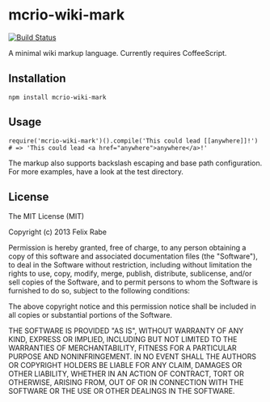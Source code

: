 mcrio-wiki-mark
===============

[![Build Status](https://travis-ci.org/mcrio/wiki-mark.png)](https://travis-ci.org/mcrio/wiki-mark)

A minimal wiki markup language. Currently requires CoffeeScript.


Installation
------------

    npm install mcrio-wiki-mark


Usage
-----

    require('mcrio-wiki-mark')().compile('This could lead [[anywhere]]!')
    # => 'This could lead <a href="anywhere">anywhere</a>!'

The markup also supports backslash escaping and base path configuration.
For more examples, have a look at the test directory.


License
-------

The MIT License (MIT)

Copyright (c) 2013 Felix Rabe

Permission is hereby granted, free of charge, to any person obtaining a copy
of this software and associated documentation files (the "Software"), to deal
in the Software without restriction, including without limitation the rights
to use, copy, modify, merge, publish, distribute, sublicense, and/or sell
copies of the Software, and to permit persons to whom the Software is
furnished to do so, subject to the following conditions:

The above copyright notice and this permission notice shall be included in
all copies or substantial portions of the Software.

THE SOFTWARE IS PROVIDED "AS IS", WITHOUT WARRANTY OF ANY KIND, EXPRESS OR
IMPLIED, INCLUDING BUT NOT LIMITED TO THE WARRANTIES OF MERCHANTABILITY,
FITNESS FOR A PARTICULAR PURPOSE AND NONINFRINGEMENT. IN NO EVENT SHALL THE
AUTHORS OR COPYRIGHT HOLDERS BE LIABLE FOR ANY CLAIM, DAMAGES OR OTHER
LIABILITY, WHETHER IN AN ACTION OF CONTRACT, TORT OR OTHERWISE, ARISING FROM,
OUT OF OR IN CONNECTION WITH THE SOFTWARE OR THE USE OR OTHER DEALINGS IN
THE SOFTWARE.
